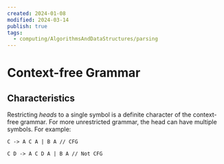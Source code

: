 ```yaml
---
created: 2024-01-08
modified: 2024-03-14
publish: true
tags:
  - computing/AlgorithmsAndDataStructures/parsing
---
```


# Context-free Grammar
## Characteristics
Restricting *heads* to a single symbol is a definite character of the context-free grammar. For more unrestricted grammar, the head can have multiple symbols. For example:
```
C -> A C A | B A // CFG

C D -> A C D A | B A // Not CFG
```